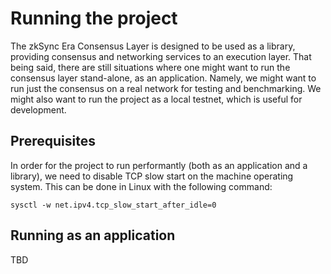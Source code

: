 # Running the project

The zkSync Era Consensus Layer is designed to be used as a library, providing consensus and networking services to an execution layer. That being said, there are still situations where one might want to run the consensus layer stand-alone, as an application. Namely, we might want to run just the consensus on a real network for testing and benchmarking. We might also want to run the project as a local testnet, which is useful for development.

## Prerequisites

In order for the project to run performantly (both as an application and a library), we need to disable TCP slow start on the machine operating system. This can be done in Linux with the following command:

```
sysctl -w net.ipv4.tcp_slow_start_after_idle=0
```

## Running as an application

TBD